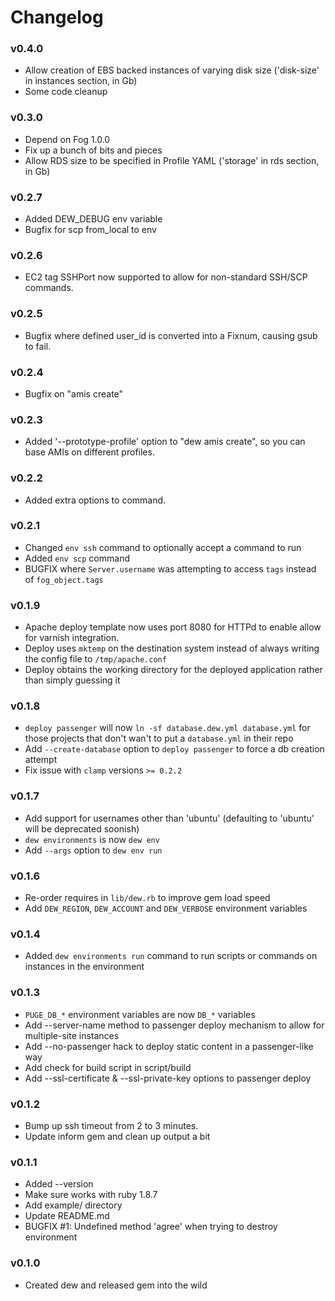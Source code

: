 # Changelog

### v0.4.0

* Allow creation of EBS backed instances of varying disk size ('disk-size' in instances section, in Gb)
* Some code cleanup

### v0.3.0

* Depend on Fog 1.0.0
* Fix up a bunch of bits and pieces
* Allow RDS size to be specified in Profile YAML ('storage' in rds section, in Gb)

### v0.2.7

* Added DEW_DEBUG env variable
* Bugfix for scp from_local to env

### v0.2.6

* EC2 tag SSHPort now supported to allow for non-standard SSH/SCP commands.

### v0.2.5

* Bugfix where defined user_id is converted into a Fixnum, causing gsub to fail.

### v0.2.4

* Bugfix on "amis create"

### v0.2.3

* Added '--prototype-profile' option to "dew amis create", so you can base AMIs on different profiles.

### v0.2.2

* Added extra options to  command.

### v0.2.1

* Changed `env ssh` command to optionally accept a command to run
* Added `env scp` command
* BUGFIX where `Server.username` was attempting to access `tags` instead of `fog_object.tags`

### v0.1.9

* Apache deploy template now uses port 8080 for HTTPd to enable allow for varnish integration.
* Deploy uses `mktemp` on the destination system instead of always writing the config file to `/tmp/apache.conf`
* Deploy obtains the working directory for the deployed application rather than simply guessing it

### v0.1.8

* `deploy passenger` will now `ln -sf database.dew.yml database.yml` for those projects that don't wan't to put a `database.yml` in their repo
* Add `--create-database` option to `deploy passenger` to force a db creation attempt
* Fix issue with `clamp` versions `>= 0.2.2`

### v0.1.7

* Add support for usernames other than 'ubuntu' (defaulting to 'ubuntu' will be deprecated soonish)
* `dew environments` is now `dew env`
* Add `--args` option to `dew env run`

### v0.1.6

* Re-order requires in `lib/dew.rb` to improve gem load speed
* Add `DEW_REGION`, `DEW_ACCOUNT` and `DEW_VERBOSE` environment variables

### v0.1.4

* Added `dew environments run` command to run scripts or commands on instances in the environment

### v0.1.3

* `PUGE_DB_*` environment variables are now `DB_*` variables
* Add --server-name method to passenger deploy mechanism to allow for multiple-site instances
* Add --no-passenger hack to deploy static content in a passenger-like way
* Add check for build script in script/build
* Add --ssl-certificate & --ssl-private-key options to passenger deploy

### v0.1.2

* Bump up ssh timeout from 2 to 3 minutes.
* Update inform gem and clean up output a bit

### v0.1.1

* Added --version
* Make sure works with ruby 1.8.7
* Add example/ directory
* Update README.md
* BUGFIX #1: Undefined method 'agree' when trying to destroy environment

### v0.1.0

* Created dew and released gem into the wild

